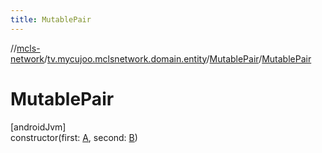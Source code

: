 ```yaml
---
title: MutablePair
---
```

//[mcls-network](../../../index.html)/[tv.mycujoo.mclsnetwork.domain.entity](../index.html)/[MutablePair](index.html)/[MutablePair](-mutable-pair.html)



# MutablePair



[androidJvm]\
constructor(first: [A](index.html), second: [B](index.html))




